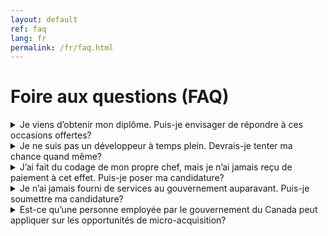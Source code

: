 ```yaml
---
layout: default
ref: faq
lang: fr
permalink: /fr/faq.html
---
```


# Foire aux questions (FAQ)

<details id="faq-001">
<summary>Je viens d’obtenir mon diplôme. Puis-je envisager de répondre à ces occasions offertes?</summary>
<p>Oui! Si vous satisfaites aux critères, vous pouvez définitivement inscrire votre nom sur la liste! Le projet pilote de microacquisition vise à faciliter le plus possible la collaboration avec le gouvernement sur des possibilités dont le nombre est limité. Même si c’est la première fois que vous faites affaire avec le gouvernement, vous ne devriez pas être dépassé par la complexité de la réglementation en matière d’approvisionnement.</p>

<p>Nous voulons que vous puissiez consacrer votre temps au travail plutôt que de remplir de la paperasse et obtenir le paiement le plus rapidement possible une fois le travail terminé. </p>
</details>

<details id="faq-002">
<summary>Je ne suis pas un développeur à temps plein. Devrais-je tenter ma chance quand même?</summary>
<p> Oui! Les opportunités sont offertes au plus grand nombre de personnes possible et même si vous ne vous considérez pas comme un codeur professionnel, vous aurez peut-être les compétences nécessaires pour résoudre le problème en jeu.</p>

<p>Le processus de demande en soi comporte peu de travail initial et les critères de réussite sont définis avant de commencer. Si votre candidature est retenue et que vous livrez la marchandise, vous recevrez votre paiement, que votre emploi à temps plein porte sur le codage ou non. </p>
</details>

<details id="faq-003">
<summary>J’ai fait du codage de mon propre chef, mais je n’ai jamais reçu de paiement à cet effet. Puis-je poser ma candidature?</summary>
<p>Oui! Consultez la réponse ci-dessus! Si on retient votre candidature et que vous réglez le problème en jeu, un paiement vous sera versé. C’est aussi simple que cela!</p>
</details>

<details id="faq-004">
<summary> Je n’ai jamais fourni de services au gouvernement auparavant. Puis-je soumettre ma candidature?</summary>
<p>Oui! Ces opportunités offertes visent à trouver des personnes possédant des compétences particulières pour résoudre un problème particulier en toute transparence. Vous devez simplement avoir la capacité de résoudre le problème et satisfaire aux critères d’admissibilité.</p>

<p>Si vous avez les deux, cette occasion s’adresse à vous! </p>
</details>

<details id="faq-005">
<summary>Est-ce qu’une personne employée par le gouvernement du Canada peut appliquer sur les opportunités de micro-acquisition?</summary>

<p>Si vous êtes à l’emploi du gouvernement du Canada, vous pouvez poser votre candidature aux opportunités de micro-acquisition. Toutefois, n'oubliez pas que le respect de la <a href="https://www.tbs-sct.gc.ca/pol/doc-fra.aspx?id=32627">Directive sur les conflits d'intérêts</a> est une condition de votre emploi. Cette directive exige ce qui suit des personnes employées par le gouvernement du Canada :</p>

<blockquote>“4.2.3 présenter un rapport par écrit à leur administrateur général de tous les emplois et de toutes les activités extérieures, et de tous les biens, les passifs et les intérêts qui pourraient donner lieu à un conflit d’intérêts réel, apparent ou potentiel ayant trait à leurs fonctions et responsabilités officielles;”</blockquote>

<p>et</p>

<blockquote>“4.2.9 obtenir l’approbation de leur administrateur général avant de passer une entente contractuelle avec le gouvernement du Canada leur permettant de recevoir tout avantage direct ou indirect ou tout revenu;”</blockquote>

<p>Veuillez consulter le <a href="https://www.tbs-sct.gc.ca/pol/doc-fra.aspx?id=25049">Code de valeurs et d'éthique du secteur public</a>, la Directive sur les conflits d'intérêts et le code de conduite de votre ministère pour plus d'informations.</p>
</details>
